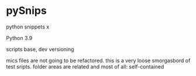 # pySnips
python snippets x

Python 3.9

scripts base, dev versioning

mics files are not going to be refactored. this is a very loose smorgasbord of test sripts.
folder areas are related and most of all: self-contained
